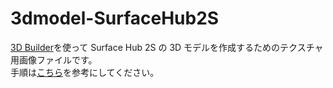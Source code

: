 # 3dmodel-SurfaceHub2S
[3D Builder](https://www.microsoft.com/ja-jp/p/3d-builder/9wzdncrfj3t6?activetab=pivot:overviewtab)を使って Surface Hub 2S の 3D モデルを作成するためのテクスチャ用画像ファイルです。  
手順は[こちら](https://blog.atsushisz.jp/entry/2019/10/14/021142)を参考にしてください。

